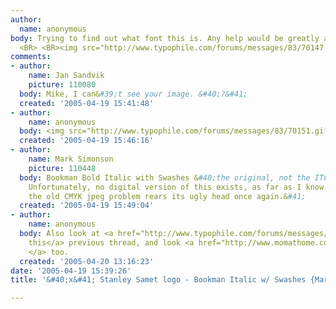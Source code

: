 ```yaml
---
author:
  name: anonymous
body: Trying to find out what font this is. Any help would be greatly appreciated.
  <BR> <BR><img src="http://www.typophile.com/forums/messages/83/70147.jpg" alt="">
comments:
- author:
    name: Jan Sandvik
    picture: 110080
  body: Mike, I can&#39;t see your image. &#40;?&#41;
  created: '2005-04-19 15:41:48'
- author:
    name: anonymous
  body: <img src="http://www.typophile.com/forums/messages/83/70151.gif" alt="">
  created: '2005-04-19 15:46:16'
- author:
    name: Mark Simonson
    picture: 110448
  body: Bookman Bold Italic with Swashes &#40;the original, not the ITC version&#41;.
    Unfortunately, no digital version of this exists, as far as I know. <BR> <BR>&#40;Jan,
    the old CMYK jpeg problem rears its ugly head once again.&#41;
  created: '2005-04-19 15:49:04'
- author:
    name: anonymous
  body: Also look at <a href="http://www.typophile.com/forums/messages/83/24826.html?1075527026">
    this</a> previous thread, and look <a href="http://www.momathome.com/viewfromhome/design/adventures_in_font_searching.php">here
    </a> too.
  created: '2005-04-20 13:16:23'
date: '2005-04-19 15:39:26'
title: '&#40;x&#41; Stanley Samet logo - Bookman Italic w/ Swashes {Mark S}'

---
```

